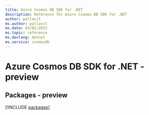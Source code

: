 ```yaml
---
title: Azure Cosmos DB SDK for .NET
description: Reference for Azure Cosmos DB SDK for .NET
author: pallavit
ms.author: pallavit
ms.data: 03/01/2023
ms.topic: reference
ms.devlang: dotnet
ms.service: cosmosdb
---
```

# Azure Cosmos DB SDK for .NET - preview
## Packages - preview
[!INCLUDE [packages](cosmos-db-index.md)]